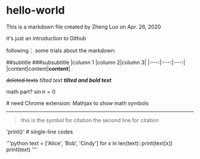 # hello-world
This is a markdown file created by Zheng Luo on Apr. 26, 2020

it's just an introduction to Github

following： some trials about the markdown:

##subtitle
###subsubtitle
|column 1 |column 2|column 3|
|:---:|:---:|:---:|
|content|content|**content**|

~~deleted texts~~
*tilted text*
***tilted and bold text***

math part?
$\sin \pi = 0$

\# need Chrome extension: Mathjax to show math symbols

----

> this is the symbol for citation
> the second line for citation

'print()' \# single-line codes

'''python
text = ['Alice', ‘Bob’, 'Cindy']
for x in len(text):
  print(text[x])
print(text)
'''

